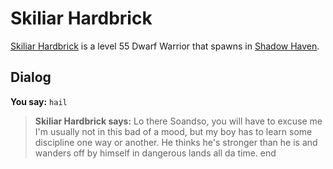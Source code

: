 # Skiliar Hardbrick



[Skiliar Hardbrick](/npc/150023) is a level 55 Dwarf Warrior that spawns in [Shadow Haven](/zone/150).



## Dialog

**You say:** `hail`



>**Skiliar Hardbrick says:** Lo there Soandso, you will have to excuse me I'm usually not in this bad of a mood, but my boy has to learn some discipline one way or another. He thinks he's stronger than he is and wanders off by himself in dangerous lands all da time.
end
